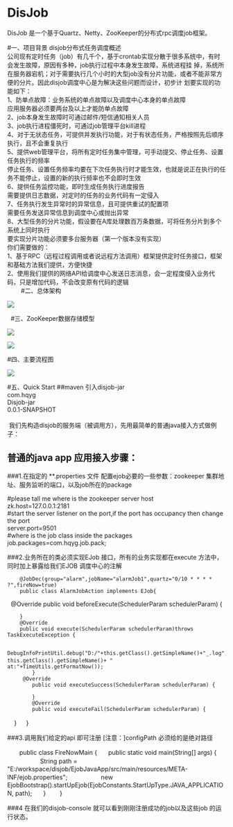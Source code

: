 # DisJob

DisJob 是一个基于Quartz、Netty、ZooKeeper的分布式rpc调度job框架。

#一、项目背景
disjob分布式任务调度概述<br/>
公司现有定时任务（job）有几千个，基于crontab实现分散于很多系统中，有时会发生故障，原因有多种，job执行过程中本身发生故障，系统进程挂 掉，系统所在服务器宕机；对于需要执行几个小时的大型job没有分片功能，或者不能非常方便的分片。因此disjob调度中心是为解决这些问题而设计，初步计 划要实现的功能如下：<br/>
        1、防单点故障：业务系统的单点故障以及调度中心本身的单点故障<br/>
             应用服务器必须要两台及以上才能防单点故障<br/>
        2、job本身发生故障时可通过邮件/短信通知相关人员<br/>
        3、job执行进程僵死时，可通过job管理平台kill进程<br/>
        4、对于无状态任务，可提供并发执行功能，对于有状态任务，严格按照先后顺序执行，且不会重复执行<br/>
        5、提供web管理平台，将所有定时任务集中管理，可手动提交、停止任务、设置任务执行的频率<br/>
             停止任务、设置任务频率均要在下次任务执行时才能生效，也就是说正在执行的任务不能停止，设置的新的执行频率也不会即时生效<br/>
        6、提供任务监控功能，即时生成任务执行进度报告<br/>
             需要提供日志数据，对定时的任务的业务代码有一定侵入<br/>
        7、任务执行发生异常时的异常信息，且可提供重试的配置项<br/>
             需要任务发送异常信息到调度中心或抛出异常<br/>
        8、大型任务的分片功能，假设要在A库处理数百万条数据，可将任务分片到多个系统上同时执行<br/>
             要实现分片功能必须要多台服务器（第一个版本没有实现）<br/>
        你们需要做的：<br/>
        1、基于RPC（远程过程调用或者说远程方法调用）框架提供定时任务接口，框架和基础方法我们提供，方便快捷<br/>
        2、使用我们提供的网络API给调度中心发送日志消息，会一定程度侵入业务代码，只是增加代码，不会改变原有代码的逻辑<br/>
      
  
#二、总体架构
  
  ![](https://github.com/huangyiminghappy/DisJob/blob/master/imgs/%E6%9E%B6%E6%9E%84%E5%9B%BE.png)

  
#三、ZooKeeper数据存储模型

  ![](https://github.com/huangyiminghappy/DisJob/blob/master/imgs/zookeeper%E6%95%B0%E6%8D%AE%E6%A8%A1%E5%9E%8B.png)
  
  ![](https://github.com/huangyiminghappy/DisJob/blob/master/imgs/%E6%95%B0%E6%8D%AE%E6%A8%A1%E5%9E%8B%E5%9B%BE.png)
  
#四、主要流程图  

  ![](https://github.com/huangyiminghappy/DisJob/blob/master/imgs/%E8%B0%83%E5%BA%A6%E4%B8%AD%E5%BF%83%E6%B5%81%E7%A8%8B%E5%9B%BE.png)
  
#五、Quick Start
##maven 引入disjob-jar
          <dependency><br/>
			<groupId>com.hqyg</groupId><br/>
			<artifactId>Disjob-jar</artifactId><br/>
			<version>0.0.1-SNAPSHOT</version><br/>
         </dependency><br>
  我们先构造disjob的服务端（被调用方），先用最简单的普通java接入方式做例子：<br/>
## 普通的java app 应用接入步骤：<br/>
  
###1.在指定的 **.properties 文件 配置ejob必要的一些参数：zookeeper 集群地址、服务监听的端口，以及job所在的package<br/>
  
  #please tall me where is the zookeeper server host<br/>
  zk.host=127.0.0.1:2181<br/>
  #start the server listener on the port,if the port has occupancy then change the port<br/>
  server.port=9501<br/>
  #where is the job class inside the packages<br/>
  job.packages=com.hqyg.job.pack;<br/>
  
###2.业务所在的类必须实现EJob 接口，所有的业务实现都在execute 方法中，同时加上暴露给我们EJOB 调度中心的注解<br/>
  
		@JobDec(group="alarm",jobName="alarmJob1",quartz="0/10 * * * * ?",fireNow=true)
		public class AlarmJobAction implements EJob{
  		@Override
		public void beforeExecute(SchedulerParam schedulerParam) {
         
		}
		@Override
		public void execute(SchedulerParam schedulerParam)throws TaskExecuteException {
         
		 DebugInfoPrintUtil.debug("D:/"+this.getClass().getSimpleName()+"_.log", this.getClass().getSimpleName()+ "       　		at:"+TimeUtils.getFormatNow());
    		}
   		 @Override
    		public void executeSuccess(SchedulerParam schedulerParam) {
         
    		}
    		@Override
    		public void executeFail(SchedulerParam schedulerParam) {
         
    		}
　	}
 
###3.调用我们给定的api 即可注册 [注意：]configPath 必须给的是绝对路径

　　public class FireNowMain {
    　public static void main(String[] args) { <br/>
      　　　　String path = "E:/workspace/disjob/EjobJavaApp/src/main/resources/META-INF/ejob.properties"; 
        　　　 new EjobBootstrap().startUpEjob(EjobConstants.StartUpType.JAVA_APPLICATION, path);
    　}
　　}

###4 在我们的disjob-console 就可以看到刚刚注册成功的job以及这些job 的运行状态。
   
  
  
